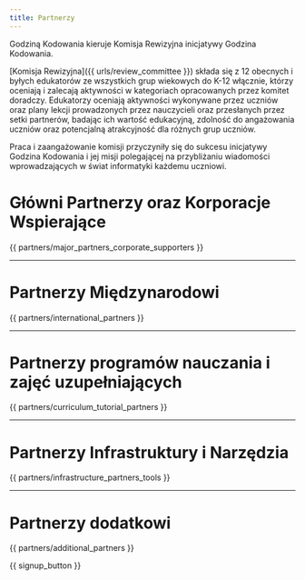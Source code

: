 ```yaml
---
title: Partnerzy
---
```


Godziną Kodowania kieruje Komisja Rewizyjna inicjatywy Godzina Kodowania.

[Komisja Rewizyjna]({{ urls/review_committee }}) składa się z 12 obecnych i byłych edukatorów ze wszystkich grup wiekowych do K-12 włącznie, którzy oceniają i zalecają aktywności w kategoriach opracowanych przez komitet doradczy. Edukatorzy oceniają aktywności wykonywane przez uczniów oraz plany lekcji prowadzonych przez nauczycieli oraz przesłanych przez setki partnerów, badając ich wartość edukacyjną, zdolność do angażowania uczniów oraz potencjalną atrakcyjność dla różnych grup uczniów.

Praca i zaangażowanie komisji przyczyniły się do sukcesu inicjatywy Godzina Kodowania i jej misji polegającej na przybliżaniu wiadomości wprowadzających w świat informatyki każdemu uczniowi.

# Główni Partnerzy oraz Korporacje Wspierające

{{ partners/major_partners_corporate_supporters }}

* * *

# Partnerzy Międzynarodowi

{{ partners/international_partners }}

* * *

# Partnerzy programów nauczania i zajęć uzupełniających

{{ partners/curriculum_tutorial_partners }}

* * *

# Partnerzy Infrastruktury i Narzędzia

{{ partners/infrastructure_partners_tools }}

* * *

# Partnerzy dodatkowi

{{ partners/additional_partners }}

{{ signup_button }}